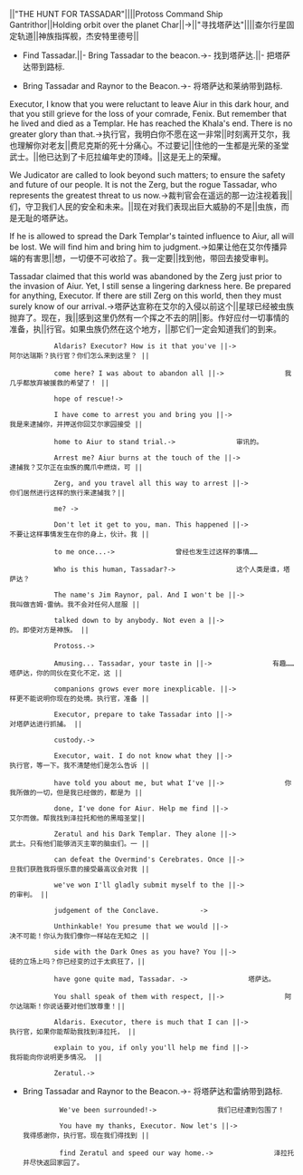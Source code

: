 ||"THE HUNT FOR TASSADAR"||||Protoss Command Ship Gantrithor||Holding orbit over the planet Char||->||"寻找塔萨达"||||查尔行星固定轨道||神族指挥舰，杰安特里德号||

- Find Tassadar.||- Bring Tassadar to the beacon.->- 找到塔萨达.||- 把塔萨达带到路标.

- Bring Tassadar and Raynor to the Beacon.->- 将塔萨达和莱纳带到路标.

Executor, I know that you were reluctant to leave Aiur in this dark hour, and that you still grieve for the loss of your comrade, Fenix. But remember that he lived and died as a Templar. He has reached the Khala's end. There is no greater glory than that.->执行官，我明白你不愿在这一非常||时刻离开艾尔，我也理解你对老友||费尼克斯的死十分痛心。不过要记||住他的一生都是光荣的圣堂武士。||他已达到了卡厄拉编年史的顶峰。||这是无上的荣耀。

We Judicator are called to look beyond such matters; to ensure the safety and future of our people. It is not the Zerg, but the rogue Tassadar, who represents the greatest threat to us now.->裁判官会在遥远的那一边注视着我||们，守卫我们人民的安全和未来。||现在对我们表现出巨大威胁的不是||虫族，而是无耻的塔萨达。

If he is allowed to spread the Dark Templar's tainted influence to Aiur, all will be lost. We will find him and bring him to judgment.->如果让他在艾尔传播异端的有害思||想，一切便不可收拾了。我一定要||找到他，带回去接受审判。

Tassadar claimed that this world was abandoned by the Zerg just prior to the invasion of Aiur. Yet, I still sense a lingering darkness here. Be prepared for anything, Executor. If there are still Zerg on this world, then they must surely know of our arrival.->塔萨达宣称在艾尔的入侵以前这个||星球已经被虫族抛弃了。现在，我||感到这里仍然有一个挥之不去的阴||影。作好应付一切事情的准备，执||行官。如果虫族仍然在这个地方，||那它们一定会知道我们的到来。

               Aldaris? Executor? How is it that you've ||->               阿尔达瑞斯？执行官？你们怎么来到这里？ ||

               come here? I was about to abandon all ||->               我几乎都放弃被援救的希望了！ ||

               hope of rescue!->               

               I have come to arrest you and bring you ||->               我是来逮捕你，并押送你回艾尔家园接受 ||

               home to Aiur to stand trial.->               审讯的。

               Arrest me? Aiur burns at the touch of the ||->               逮捕我？艾尔正在虫族的魔爪中燃烧，可 ||

               Zerg, and you travel all this way to arrest ||->               你们居然进行这样的旅行来逮捕我？||

               me? ->               

               Don't let it get to you, man. This happened ||->               不要让这样事情发生在你的身上，伙计。我 ||

               to me once...->               曾经也发生过这样的事情……

               Who is this human, Tassadar?->               这个人类是谁，塔萨达？

               The name's Jim Raynor, pal. And I won't be ||->               我叫做吉姆·雷纳。我不会对任何人屈服 ||

               talked down to by anybody. Not even a ||->               的。即使对方是神族。 ||

               Protoss.->               

               Amusing... Tassadar, your taste in ||->               有趣……塔萨达，你的同伙在变化不定，这 ||

               companions grows ever more inexplicable. ||->               样更不能说明你现在的处境。执行官，准备 ||

               Executor, prepare to take Tassadar into ||->               对塔萨达进行抓捕。 ||

               custody.->               

               Executor, wait. I do not know what they ||->               执行官，等一下。我不清楚他们是怎么告诉 ||

               have told you about me, but what I've ||->               你我所做的一切，但是我已经做的，都是为 ||

               done, I've done for Aiur. Help me find ||->               艾尔而做。帮我找到泽拉托和他的黑暗圣堂||

               Zeratul and his Dark Templar. They alone ||->               武士。只有他们能够消灭主宰的脑虫们。一 ||

               can defeat the Overmind's Cerebrates. Once ||->               旦我们获胜我将很乐意的接受最高议会对我 ||

               we've won I'll gladly submit myself to the ||->               的审判。 ||

               judgement of the Conclave.          ->                         

               Unthinkable! You presume that we would ||->               决不可能！你认为我们像你一样站在无知之 ||

               side with the Dark Ones as you have? You ||->               徒的立场上吗？你已经变的过于太疯狂了，||

               have gone quite mad, Tassadar. ->               塔萨达。 

               You shall speak of them with respect, ||->               阿尔达瑞斯！你说话要对他们放尊重！||

               Aldaris. Executor, there is much that I can ||->               执行官，如果你能帮助我找到泽拉托， ||

               explain to you, if only you'll help me find ||->               我将能向你说明更多情况。 ||

               Zeratul.->               

- Bring Tassadar and Raynor to the Beacon.->- 将塔萨达和雷纳带到路标.

               We've been surrounded!->               我们已经遭到包围了！

               You have my thanks, Executor. Now let's ||->               我得感谢你，执行官。现在我们得找到 ||

               find Zeratul and speed our way home.->               泽拉托并尽快返回家园了。

